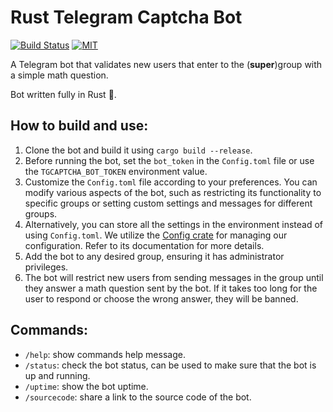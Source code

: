 # Rust Telegram Captcha Bot
[![Build Status](https://github.com/YouKnow-sys/tgcaptcha-rs/actions/workflows/rust.yml/badge.svg)](https://github.com/YouKnow-sys/ar-reshaper/actions?workflow=Rust%20CI)
[![MIT](https://img.shields.io/badge/license-MIT-blue.svg)](https://github.com/YouKnow-sys/ar-reshaper/blob/master/LICENSE)

A Telegram bot that validates new users that enter to the (**super**)group with a simple math question.

Bot written fully in Rust 🦀.

## How to build and use:
1. Clone the bot and build it using `cargo build --release`.
2. Before running the bot, set the `bot_token` in the `Config.toml` file
   or use the `TGCAPTCHA_BOT_TOKEN` environment value.
3. Customize the `Config.toml` file according to your preferences. 
   You can modify various aspects of the bot,
   such as restricting its functionality to specific groups
   or setting custom settings and messages for different groups.
4. Alternatively, you can store all the settings in the environment instead of using `Config.toml`.
   We utilize the [Config crate](https://crates.io/crates/config/) for managing our configuration.
   Refer to its documentation for more details.
5. Add the bot to any desired group, ensuring it has administrator privileges.
6. The bot will restrict new users from sending messages in the group
   until they answer a math question sent by the bot.
   If it takes too long for the user to respond or choose the wrong answer, they will be banned.

## Commands:
- `/help`: show commands help message.
- `/status`: check the bot status, can be used to make sure that the bot is up and running.
- `/uptime`: show the bot uptime.
- `/sourcecode`: share a link to the source code of the bot.

